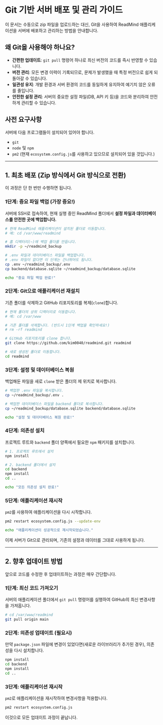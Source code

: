 # Git 기반 서버 배포 및 관리 가이드

이 문서는 수동으로 zip 파일을 업로드하는 대신, Git을 사용하여 ReadMind 애플리케이션을 서버에 배포하고 관리하는 방법을 안내합니다.

## 왜 Git을 사용해야 하나요?

- **간편한 업데이트**: `git pull` 명령어 하나로 최신 버전의 코드를 즉시 반영할 수 있습니다.
- **버전 관리**: 모든 변경 이력이 기록되므로, 문제가 발생했을 때 특정 버전으로 쉽게 되돌아갈 수 있습니다.
- **일관성 유지**: 개발 환경과 서버 환경의 코드를 동일하게 유지하여 예기치 않은 오류를 줄입니다.
- **안전한 설정 관리**: 서버의 중요한 설정 파일(DB, API 키 등)을 코드와 분리하여 안전하게 관리할 수 있습니다.

## 사전 요구사항

서버에 다음 프로그램들이 설치되어 있어야 합니다.
- `git`
- `node` 및 `npm`
- `pm2` (현재 `ecosystem.config.js`를 사용하고 있으므로 설치되어 있을 것입니다.)

---

## 1. 최초 배포 (Zip 방식에서 Git 방식으로 전환)

이 과정은 단 한 번만 수행하면 됩니다.

### 1단계: 중요 파일 백업 (가장 중요!)

서버에 SSH로 접속하여, 현재 실행 중인 ReadMind 폴더에서 **설정 파일과 데이터베이스를 안전한 곳에 백업합니다.**

```bash
# 현재 ReadMind 애플리케이션이 설치된 폴더로 이동합니다.
# 예: cd /var/www/readmind

# 홈 디렉터리(~)에 백업 폴더를 만듭니다.
mkdir -p ~/readmind_backup

# .env 파일과 데이터베이스 파일을 백업합니다.
# .env 파일이 없다면 이 단계는 건너뛰어도 됩니다.
cp .env ~/readmind_backup/.env
cp backend/database.sqlite ~/readmind_backup/database.sqlite

echo "중요 파일 백업 완료!"
```

### 2단계: Git으로 애플리케이션 재설치

기존 폴더를 삭제하고 GitHub 리포지토리를 복제(`clone`)합니다.

```bash
# 현재 폴더의 상위 디렉터리로 이동합니다.
# 예: cd /var/www

# 기존 폴더를 삭제합니다. (반드시 1단계 백업을 확인하세요!)
# rm -rf readmind

# GitHub 리포지토리를 clone 합니다.
git clone https://github.com/kim0040/readmind.git readmind

# 새로 생성된 폴더로 이동합니다.
cd readmind
```

### 3단계: 설정 및 데이터베이스 복원

백업해둔 파일을 새로 `clone` 받은 폴더의 제 위치로 복사합니다.

```bash
# 백업한 .env 파일을 복사합니다.
cp ~/readmind_backup/.env .

# 백업한 데이터베이스 파일을 backend 폴더로 복사합니다.
cp ~/readmind_backup/database.sqlite backend/database.sqlite

echo "설정 및 데이터베이스 복원 완료!"
```

### 4단계: 의존성 설치

프로젝트 루트와 `backend` 폴더 양쪽에서 필요한 `npm` 패키지를 설치합니다.

```bash
# 1. 프로젝트 루트에서 설치
npm install

# 2. backend 폴더에서 설치
cd backend
npm install
cd ..

echo "모든 의존성 설치 완료!"
```

### 5단계: 애플리케이션 재시작

`pm2`를 사용하여 애플리케이션을 다시 시작합니다.

```bash
pm2 restart ecosystem.config.js --update-env

echo "애플리케이션이 성공적으로 재시작되었습니다."
```
이제 서버가 Git으로 관리되며, 기존의 설정과 데이터를 그대로 사용하게 됩니다.

---

## 2. 향후 업데이트 방법

앞으로 코드를 수정한 후 업데이트하는 과정은 매우 간단합니다.

### 1단계: 최신 코드 가져오기

서버의 애플리케이션 폴더에서 `git pull` 명령어를 실행하여 GitHub의 최신 변경사항을 가져옵니다.

```bash
# cd /var/www/readmind
git pull origin main
```

### 2단계: 의존성 업데이트 (필요시)

만약 `package.json` 파일에 변경이 있었다면(새로운 라이브러리가 추가된 경우), 의존성을 다시 설치합니다.

```bash
npm install
cd backend
npm install
cd ..
```

### 3단계: 애플리케이션 재시작

`pm2`로 애플리케이션을 재시작하여 변경사항을 적용합니다.

```bash
pm2 restart ecosystem.config.js
```

이것으로 모든 업데이트 과정이 끝납니다.
